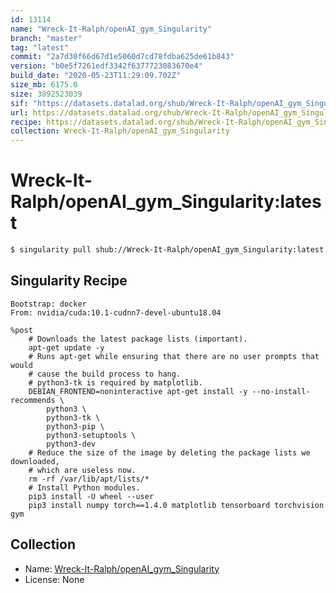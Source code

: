 ```yaml
---
id: 13114
name: "Wreck-It-Ralph/openAI_gym_Singularity"
branch: "master"
tag: "latest"
commit: "2a7d30f66d67d1e5060d7cd78fdba625de61b843"
version: "b0e5f7261edf3342f6377723083670e4"
build_date: "2020-05-23T11:29:09.702Z"
size_mb: 6175.0
size: 3892523039
sif: "https://datasets.datalad.org/shub/Wreck-It-Ralph/openAI_gym_Singularity/latest/2020-05-23-2a7d30f6-b0e5f726/b0e5f7261edf3342f6377723083670e4.sif"
url: https://datasets.datalad.org/shub/Wreck-It-Ralph/openAI_gym_Singularity/latest/2020-05-23-2a7d30f6-b0e5f726/
recipe: https://datasets.datalad.org/shub/Wreck-It-Ralph/openAI_gym_Singularity/latest/2020-05-23-2a7d30f6-b0e5f726/Singularity
collection: Wreck-It-Ralph/openAI_gym_Singularity
---
```


# Wreck-It-Ralph/openAI_gym_Singularity:latest

```bash
$ singularity pull shub://Wreck-It-Ralph/openAI_gym_Singularity:latest
```

## Singularity Recipe

```singularity
Bootstrap: docker
From: nvidia/cuda:10.1-cudnn7-devel-ubuntu18.04

%post
    # Downloads the latest package lists (important).
    apt-get update -y
    # Runs apt-get while ensuring that there are no user prompts that would
    # cause the build process to hang.
    # python3-tk is required by matplotlib.
    DEBIAN_FRONTEND=noninteractive apt-get install -y --no-install-recommends \
        python3 \
        python3-tk \
        python3-pip \
        python3-setuptools \
        python3-dev
    # Reduce the size of the image by deleting the package lists we downloaded,
    # which are useless now.
    rm -rf /var/lib/apt/lists/*
    # Install Python modules.
    pip3 install -U wheel --user
    pip3 install numpy torch==1.4.0 matplotlib tensorboard torchvision gym
```

## Collection

 - Name: [Wreck-It-Ralph/openAI_gym_Singularity](https://github.com/Wreck-It-Ralph/openAI_gym_Singularity)
 - License: None

